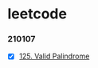 # leetcode

### 210107

- [x] [125. Valid Palindrome](https://leetcode.com/problems/valid-palindrome/)

